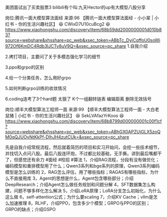美团面试出了买卖股票3
bilibili有个叫:九天Hector的up有大模型八股分享

岗位:腾讯一面大模型算法面经
来源:96 【腾讯一面大模型算法面经 - 小小翠 | 小红书 - 你的生活兴趣社区】 😆 CWixD7U10cuBcg2 😆 https://www.xiaohongshu.com/discovery/item/68b59dd2000000001d010b83?source=webshare&xhsshare=pc_web&xsec_token=ABbTc_DyjCqffoU0soWi972Of6KmDC4Rdb3lJCTv8uV9Q=&xsec_source=pc_share
1.自我介绍
	
2.拷打项目，主要问了关于多模态强化学习的细节
	
3.ppo和grpo的区别
	
4.给一个分类任务，怎么用好grpo
	
5.如何判断grpo训练的收敛情况
	
6.coding连考了3个hard题 太狠了
    K个一组翻转链表 
    编辑距离 
    删除无效括号

岗位:顺丰大模型算法工程师一面
来源:99 【顺丰大模型算法工程师一面 - 大白老鼠猪 | 小红书 - 你的生活兴趣社区】 😆 SekLVAfazYrKoos 😆 https://www.xiaohongshu.com/discovery/item/68b8799d000000001c00f1cf?source=webshare&xhsshare=pc_web&xsec_token=ABhGX0APZUjGLX5zoQM0qQJUOyNtKkPf-DlhJH4zutCUk=&xsec_source=pc_share

先是自我介绍常规流程，然后就着简历的项目和实习开始问，会挖一些技术细节，并找切入点问八股。最后八股连环炮，不过都比较基础，无手撕。讲到最后嘴都干了，但感觉还有余力
#面经 #校招 #算法
1，介绍RAG流程，分段有没有做优化；编码模型和重排模型用了什么；Qwen3系列和bge系列的原理，Qwen3系列编码模型是怎么训练的
2，RAG怎么评估，用了哪些指标；RAGAS有哪些指标，为什么不直接用库
3，Agent的思想是什么，Agent包含哪些部分；介绍DeepResearch；介绍Agent怎么做任务规划和问题分解
4，SFT数据集怎么构建，问题不够多样化怎么解决
5，介绍LoRA原理；LoRA分支怎么初始化，为什么这么做
6，self-attention公式；为什么要scaling
7，介绍KV Cache；vllm是怎么加速推理
8，RLHF，介绍PPO，包含多少个模型；GRPO与PPO的区别；GRPO的缺点；介绍GSPO
